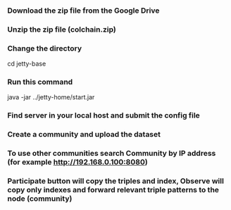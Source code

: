 ### Download the zip file from the Google Drive

### Unzip the zip file (colchain.zip) 

### Change the directory
cd  jetty-base

### Run this command
java -jar ../jetty-home/start.jar 

### Find server in your local host and submit the config file

### Create a community and upload the dataset

### To use other communities search Community by IP address (for example http://192.168.0.100:8080)


### Participate button will copy the triples and index, Observe will copy only indexes and forward relevant triple patterns to the node (community)

